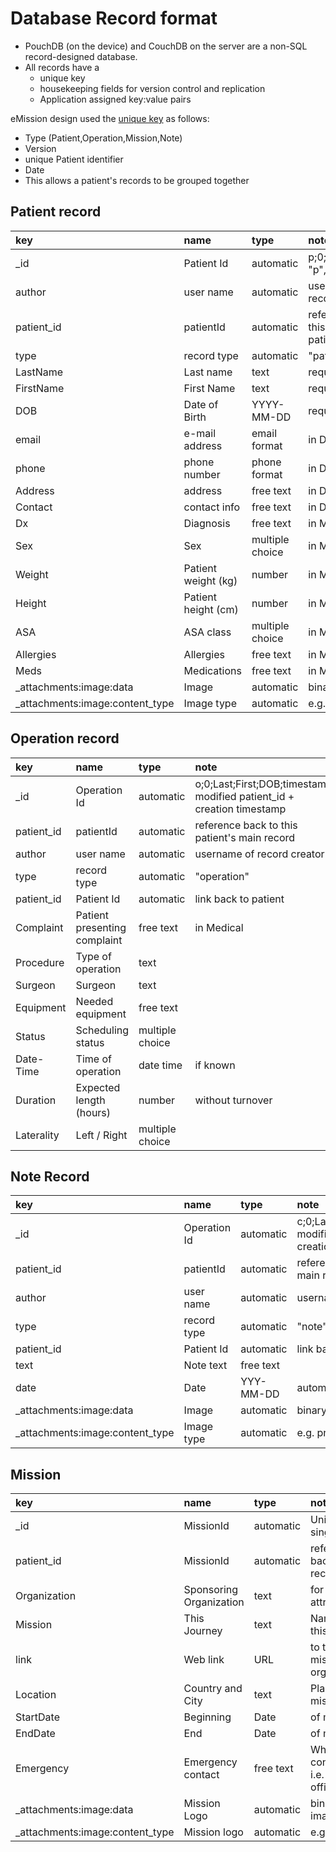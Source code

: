 # Database Record format

* PouchDB (on the device) and CouchDB on the server are a non-SQL record-designed database. 
* All records have a 
  * unique key
  * housekeeping fields for version control and replication
  * Application assigned key:value pairs

eMission design used the [unique key](ids.html) as follows:

* Type (Patient,Operation,Mission,Note)
* Version
* unique Patient identifier
* Date
* This allows a patient's records to be grouped together

## Patient record

|key|name|type|note|
|:-|:-|:-|:-|
|_id|Patient Id|automatic|p;0;Last;First;DOB "p",version,...|
|author|user name|automatic|username of record creator|
|patient_id|patientId|automatic|reference back to this (main patient) record|
|type|record type|automatic|"patient"|
|LastName|Last name|text|required|
|FirstName|First Name|text|required|
|DOB|Date of Birth|YYYY-MM-DD|required|
|email|e-mail address|email format|in Demographics|
|phone|phone number|phone format|in Demographics|
|Address|address |free text|in Demographics|
|Contact|contact info|free text|in Demographics|
|Dx|Diagnosis| free text|in Medical|
|Sex|Sex| multiple choice|in Medical|
|Weight|Patient weight (kg)|number|in Medical|
|Height|Patient height (cm)|number|in Medical|
|ASA|ASA class|multiple choice|in Medical|
|Allergies|Allergies|free text|in Medical|
|Meds|Medications|free text|in Medical|
|_attachments:image:data|Image|automatic|binary image data|
|_attachments:image:content_type|Image type|automatic|e.g. png||

## Operation record

|key|name|type|note|
|:-|:-|:-|:-|
|_id|Operation Id|automatic|o;0;Last;First;DOB;timestamp modified patient_id + creation timestamp |
|patient_id|patientId|automatic|reference back to this patient's main record|
|author|user name|automatic|username of record creator|
|type|record type|automatic|"operation"|
|patient_id|Patient Id|automatic|link back to patient|
|Complaint|Patient presenting complaint|free text|in Medical|
|Procedure|Type of operation|text||
|Surgeon|Surgeon|text||
|Equipment|Needed equipment|free text||
|Status|Scheduling status|multiple choice||
|Date-Time|Time of operation|date time|if known|
|Duration|Expected length (hours)|number|without turnover|
|Laterality|Left / Right|multiple choice||

## Note Record

|key|name|type|note|
|:-|:-|:-|:-|
|_id|Operation Id|automatic|c;0;Last;First;DOB;timestamp modified patient_id + creation timestamp |
|patient_id|patientId|automatic|reference back to patient's main record|
|author|user name|automatic|username of record creator|
|type|record type|automatic|"note"|
|patient_id|Patient Id|automatic|link back to patient|
|text|Note text|free text||
|date|Date|YYY-MM-DD|automatic and editable|
|_attachments:image:data|Image|automatic|binary image data|
|_attachments:image:content_type|Image type|automatic|e.g. png||

## Mission
|key|name|type|note|
|:-|:-|:-|:-|
|_id|MissionId|automatic|Unique single ID|
|patient_id|MissionId|automatic|reference back to this record|
|Organization|Sponsoring Organization|text|for attribution|
|Mission|This Journey|text|Name of this mission|
|link|Web link|URL|to the mission or organization|
|Location|Country and City|text|Place of mission|
|StartDate|Beginning|Date|of mission|
|EndDate|End|Date|of mission|
|Emergency|Emergency contact|free text|Who to contact -- i.e. local official|
|_attachments:image:data|Mission Logo|automatic|binary image data|
|_attachments:image:content_type|Mission logo|automatic|e.g. png||

